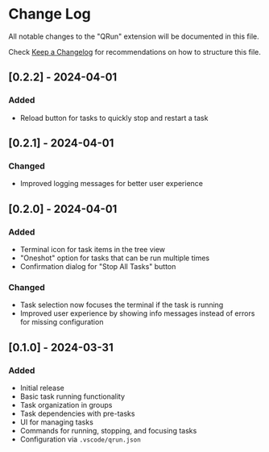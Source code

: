 # Change Log

All notable changes to the "QRun" extension will be documented in this file.

Check [Keep a Changelog](http://keepachangelog.com/) for recommendations on how to structure this file.

## [0.2.2] - 2024-04-01

### Added

- Reload button for tasks to quickly stop and restart a task

## [0.2.1] - 2024-04-01

### Changed

- Improved logging messages for better user experience

## [0.2.0] - 2024-04-01

### Added

- Terminal icon for task items in the tree view
- "Oneshot" option for tasks that can be run multiple times
- Confirmation dialog for "Stop All Tasks" button

### Changed

- Task selection now focuses the terminal if the task is running
- Improved user experience by showing info messages instead of errors for missing configuration

## [0.1.0] - 2024-03-31

### Added

- Initial release
- Basic task running functionality
- Task organization in groups
- Task dependencies with pre-tasks
- UI for managing tasks
- Commands for running, stopping, and focusing tasks
- Configuration via `.vscode/qrun.json`
